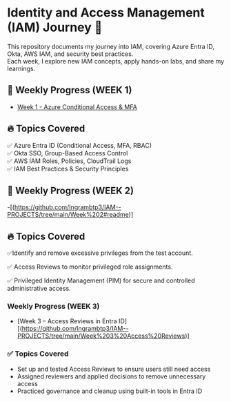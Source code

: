 # Identity and Access Management (IAM) Journey 🚀  

This repository documents my journey into IAM, covering Azure Entra ID, Okta, AWS IAM, and security best practices.  
Each week, I explore new IAM concepts, apply hands-on labs, and share my learnings.  

## 📂 Weekly Progress  (WEEK 1)
- [Week 1 - Azure Conditional Access & MFA](week-1-iam)  


## 🔥 Topics Covered  
✅ Azure Entra ID (Conditional Access, MFA, RBAC)  
✅ Okta SSO, Group-Based Access Control  
✅ AWS IAM Roles, Policies, CloudTrail Logs  
✅ IAM Best Practices & Security Principles  

## 📂 Weekly Progress (WEEK 2)
-[(https://github.com/Ingrambtp3/IAM--PROJECTS/tree/main/Week%202#readme)]

## 🔥 Topics Covered  
✅Identify and remove excessive privileges from the test account.

✅ Access Reviews to monitor privileged role assignments.

✅ Privileged Identity Management (PIM) for secure and controlled administrative access.

### Weekly Progress (WEEK 3)
- [Week 3 – Access Reviews in Entra ID][(https://github.com/Ingrambtp3/IAM--PROJECTS/tree/main/Week%203%20Access%20Reviews)]
### ✅ Topics Covered
- Set up and tested Access Reviews to ensure users still need access
- Assigned reviewers and applied decisions to remove unnecessary access
- Practiced governance and cleanup using built-in tools in Entra ID  
